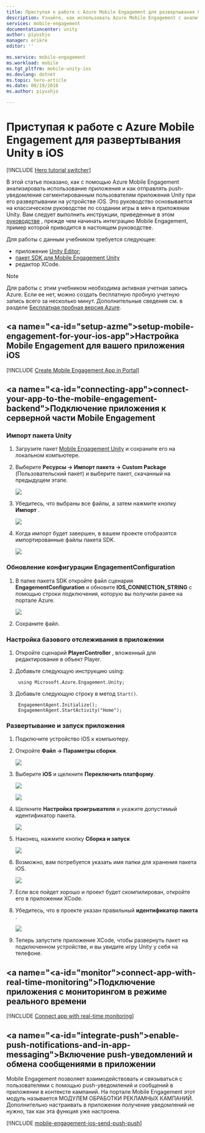 ```yaml
---
title: Приступая к работе с Azure Mobile Engagement для развертывания Unity в iOS
description: Узнайте, как использовать Azure Mobile Engagement с аналитическими функциями и push-уведомлениями для развертывания приложений Unity на устройствах iOS.
services: mobile-engagement
documentationcenter: unity
author: piyushjo
manager: erikre
editor: ''

ms.service: mobile-engagement
ms.workload: mobile
ms.tgt_pltfrm: mobile-unity-ios
ms.devlang: dotnet
ms.topic: hero-article
ms.date: 08/19/2016
ms.author: piyushjo

---
```

# <a name="get-started-with-azure-mobile-engagement-for-unity-ios-deployment"></a>Приступая к работе с Azure Mobile Engagement для развертывания Unity в iOS
[!INCLUDE [Hero tutorial switcher](../../includes/mobile-engagement-hero-tutorial-switcher.md)]

В этой статье показано, как с помощью Azure Mobile Engagement анализировать использование приложения и как отправлять push-уведомления сегментированным пользователям приложения Unity при его развертывании на устройстве iOS.
Это руководство основывается на классическом руководстве по создании игры в мяч в приложении Unity. Вам следует выполнить инструкции, приведенные в этом [руководстве](mobile-engagement-unity-roll-a-ball.md) , прежде чем начинать интеграцию Mobile Engagement, пример которой приводится в настоящем руководстве. 

Для работы с данным учебником требуется следующее:

* приложение [Unity Editor](http://unity3d.com/get-unity);
* [пакет SDK для Mobile Engagement Unity](https://aka.ms/azmeunitysdk)
* редактор XCode.

> [!NOTE]
> Для работы с этим учебником необходима активная учетная запись Azure. Если ее нет, можно создать бесплатную пробную учетную запись всего за несколько минут. Дополнительные сведения см. в разделе [Бесплатная пробная версия Azure](https://azure.microsoft.com/pricing/free-trial/?WT.mc_id=A0E0E5C02&amp;returnurl=http%3A%2F%2Fazure.microsoft.com%2Fen-us%2Fdocumentation%2Farticles%2Fmobile-engagement-unity-ios-get-started).
> 
> 

## <a name="<a-id="setup-azme"></a>setup-mobile-engagement-for-your-ios-app"></a><a id="setup-azme"></a>Настройка Mobile Engagement для вашего приложения iOS
[!INCLUDE [Create Mobile Engagement App in Portal](../../includes/mobile-engagement-create-app-in-portal-new.md)]

## <a name="<a-id="connecting-app"></a>connect-your-app-to-the-mobile-engagement-backend"></a><a id="connecting-app"></a>Подключение приложения к серверной части Mobile Engagement
### <a name="import-the-unity-package"></a>Импорт пакета Unity
1. Загрузите пакет [Mobile Engagement Unity](https://aka.ms/azmeunitysdk) и сохраните его на локальном компьютере. 
2. Выберите **Ресурсы -> Импорт пакета -> Custom Package** (Пользовательский пакет) и выберите пакет, скачанный на предыдущем этапе. 
   
    ![][70] 
3. Убедитесь, что выбраны все файлы, а затем нажмите кнопку **Импорт** . 
   
    ![][71] 
4. Когда импорт будет завершен, в вашем проекте отобразятся импортированные файлы пакета SDK.  
   
    ![][72] 

### <a name="update-the-engagementconfiguration"></a>Обновление конфигурации EngagementConfiguration
1. В папке пакета SDK откройте файл сценария **EngagementConfiguration** и обновите **IOS\_CONNECTION\_STRING** с помощью строки подключения, которую вы получили ранее на портале Azure.  
   
    ![][73]
2. Сохраните файл. 

### <a name="configure-the-app-for-basic-tracking"></a>Настройка базового отслеживания в приложении
1. Откройте сценарий **PlayerController** , вложенный для редактирования в объект Player. 
2. Добавьте следующую инструкцию using:
   
        using Microsoft.Azure.Engagement.Unity;
3. Добавьте следующую строку в метод `Start()`.
   
        EngagementAgent.Initialize();
        EngagementAgent.StartActivity("Home");

### <a name="deploy-and-run-the-app"></a>Развертывание и запуск приложения
1. Подключите устройство iOS к компьютеру. 
2. Откройте **Файл -> Параметры сборки**. 
   
    ![][40]
3. Выберите **iOS** и щелкните **Переключить платформу**.
   
    ![][41]
   
    ![][42]
4. Щелкните **Настройка проигрывателя** и укажите допустимый идентификатор пакета. 
   
    ![][53]
5. Наконец, нажмите кнопку **Сборка и запуск**
   
    ![][54]
6. Возможно, вам потребуется указать имя папки для хранения пакета iOS. 
   
    ![][43]
7. Если все пойдет хорошо и проект будет скомпилирован, откройте его в приложении XCode. 
8. Убедитесь, что в проекте указан правильный **идентификатор пакета** .  
   
    ![][75]
9. Теперь запустите приложение XCode, чтобы развернуть пакет на подключенном устройстве, и вы увидите игру Unity у себя на телефоне. 

## <a name="<a-id="monitor"></a>connect-app-with-real-time-monitoring"></a><a id="monitor"></a>Подключение приложения с мониторингом в режиме реального времени
[!INCLUDE [Connect app with real-time monitoring](../../includes/mobile-engagement-connect-app-with-monitor.md)]

## <a name="<a-id="integrate-push"></a>enable-push-notifications-and-in-app-messaging"></a><a id="integrate-push"></a>Включение push-уведомлений и обмена сообщениями в приложении
Mobile Engagement позволяет взаимодействовать и связываться с пользователями с помощью push-уведомлений и сообщений в приложении в контексте кампаний. На портале Mobile Engagement этот модуль называется МОДУЛЕМ ОБРАБОТКИ РЕКЛАМНЫХ КАМПАНИЙ.
Дополнительно настраивать в приложении получение уведомлений не нужно, так как эта функция уже настроена.

[!INCLUDE [mobile-engagement-ios-send-push-push](../../includes/mobile-engagement-ios-send-push.md)]

<!-- Images. -->
[40]: ./media/mobile-engagement-unity-ios-get-started/40.png
[41]: ./media/mobile-engagement-unity-ios-get-started/41.png
[42]: ./media/mobile-engagement-unity-ios-get-started/42.png
[43]: ./media/mobile-engagement-unity-ios-get-started/43.png
[53]: ./media/mobile-engagement-unity-ios-get-started/53.png
[54]: ./media/mobile-engagement-unity-ios-get-started/54.png
[70]: ./media/mobile-engagement-unity-ios-get-started/70.png
[71]: ./media/mobile-engagement-unity-ios-get-started/71.png
[72]: ./media/mobile-engagement-unity-ios-get-started/72.png
[73]: ./media/mobile-engagement-unity-ios-get-started/73.png
[74]: ./media/mobile-engagement-unity-ios-get-started/74.png
[75]: ./media/mobile-engagement-unity-ios-get-started/75.png



<!--HONumber=Oct16_HO2-->



